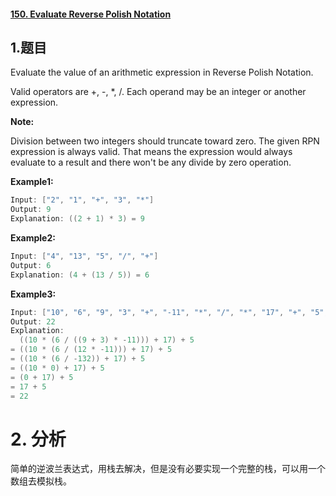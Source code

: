 #### [150. Evaluate Reverse Polish Notation](https://leetcode-cn.com/problems/evaluate-reverse-polish-notation/)

## 1.题目

Evaluate the value of an arithmetic expression in Reverse Polish Notation.

Valid operators are +, -, *, /. Each operand may be an integer or another expression.

**Note:**

Division between two integers should truncate toward zero.
The given RPN expression is always valid. That means the expression would always evaluate to a result and there won't be any divide by zero operation.

**Example1:**

```C#
Input: ["2", "1", "+", "3", "*"]
Output: 9
Explanation: ((2 + 1) * 3) = 9
```

**Example2:**

```c#
Input: ["4", "13", "5", "/", "+"]
Output: 6
Explanation: (4 + (13 / 5)) = 6
```

**Example3:**

```c#
Input: ["10", "6", "9", "3", "+", "-11", "*", "/", "*", "17", "+", "5", "+"]
Output: 22
Explanation: 
  ((10 * (6 / ((9 + 3) * -11))) + 17) + 5
= ((10 * (6 / (12 * -11))) + 17) + 5
= ((10 * (6 / -132)) + 17) + 5
= ((10 * 0) + 17) + 5
= (0 + 17) + 5
= 17 + 5
= 22
```

# 2. 分析

简单的逆波兰表达式，用栈去解决，但是没有必要实现一个完整的栈，可以用一个数组去模拟栈。